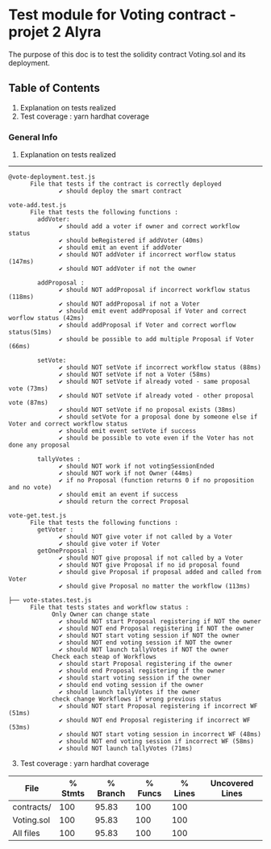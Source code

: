 # Test module for Voting contract - projet 2 Alyra

The purpose of this doc is to test the solidity contract Voting.sol and its deployment. 

## Table of Contents
1. Explanation on tests realized
2. Test coverage : yarn hardhat coverage

### General Info
1. Explanation on tests realized


***
```
@vote-deployment.test.js
      File that tests if the contract is correctly deployed 
              ✔ should deploy the smart contract
```
```
vote-add.test.js
      File that tests the following functions :
        addVoter:
              ✔ should add a voter if owner and correct workflow status
              ✔ should beRegistered if addVoter (40ms)
              ✔ should emit an event if addVoter
              ✔ should NOT addVoter if incorrect worflow status (147ms)
              ✔ should NOT addVoter if not the owner

        addProposal : 
              ✔ should NOT addProposal if incorrect workflow status (118ms)
              ✔ should NOT addProposal if not a Voter
              ✔ should emit event addProposal if Voter and correct worflow status (42ms)
              ✔ should addProposal if Voter and correct worflow status(51ms)
              ✔ should be possible to add multiple Proposal if Voter (66ms)

        setVote: 
              ✔ should NOT setVote if incorrect workflow status (88ms)
              ✔ should NOT setVote if not a Voter (58ms)
              ✔ should NOT setVote if already voted - same proposal vote (73ms)
              ✔ should NOT setVote if already voted - other proposal vote (87ms)
              ✔ should NOT setVote if no proposal exists (38ms)
              ✔ should setVote for a proposal done by someone else if Voter and correct workflow status
              ✔ should emit event setVote if success
              ✔ should be possible to vote even if the Voter has not done any proposal

        tallyVotes : 
              ✔ should NOT work if not votingSessionEnded
              ✔ should NOT work if not Owner (44ms)
              ✔ if no Proposal (function returns 0 if no proposition and no vote)
              ✔ should emit an event if success
              ✔ should return the correct Proposal
```
```
vote-get.test.js
      File that tests the following functions :
        getVoter : 
              ✔ should NOT give voter if not called by a Voter
              ✔ should give voter if Voter
        getOneProposal :
              ✔ should NOT give proposal if not called by a Voter
              ✔ should NOT give Proposal if no id proposal found
              ✔ should give Proposal if proposal added and called from Voter
              ✔ should give Proposal no matter the workflow (113ms)

├── vote-states.test.js
      File that tests states and workflow status :
            Only Owner can change state
              ✔ should NOT start Proposal registering if NOT the owner
              ✔ should NOT end Proposal registering if NOT the owner
              ✔ should NOT start voting session if NOT the owner
              ✔ should NOT end voting session if NOT the owner
              ✔ should NOT launch tallyVotes if NOT the owner
            Check each steap of Workflows
              ✔ should start Proposal registering if the owner
              ✔ should end Proposal registering if the owner
              ✔ should start voting session if the owner
              ✔ should end voting session if the owner
              ✔ should launch tallyVotes if the owner
            check change Workflows if wrong previous status
              ✔ should NOT start Proposal registering if incorrect WF (51ms)
              ✔ should NOT end Proposal registering if incorrect WF (53ms)
              ✔ should NOT start voting session in incorrect WF (48ms)
              ✔ should NOT end voting session if incorrect WF (58ms)
              ✔ should NOT launch tallyVotes (71ms)
```

3. Test coverage : yarn hardhat coverage 

File         |  % Stmts | % Branch |  % Funcs |  % Lines |Uncovered Lines |
-------------|----------|----------|----------|----------|----------------|
 contracts/  |      100 |    95.83 |      100 |      100 |                |
  Voting.sol |      100 |    95.83 |      100 |      100 |                |
All files    |      100 |    95.83 |      100 |      100 |                |



